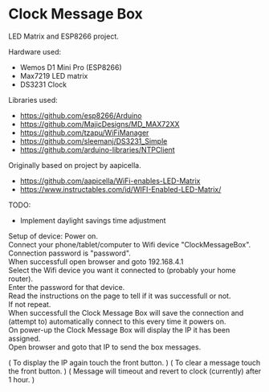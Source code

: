 # Clock Message Box
LED Matrix and ESP8266 project.

Hardware used:
- Wemos D1 Mini Pro (ESP8266)
- Max7219 LED matrix
- DS3231 Clock

Libraries used:
- https://github.com/esp8266/Arduino
- https://github.com/MajicDesigns/MD_MAX72XX
- https://github.com/tzapu/WiFiManager
- https://github.com/sleemanj/DS3231_Simple
- https://github.com/arduino-libraries/NTPClient

Originally based on project by aapicella.
- https://github.com/aapicella/WiFi-enables-LED-Matrix
- https://www.instructables.com/id/WIFI-Enabled-LED-Matrix/

TODO:
- Implement daylight savings time adjustment

Setup of device:
Power on.  
Connect your phone/tablet/computer to Wifi device "ClockMessageBox".  
Connection password is "password".  
When successfull open browser and goto 192.168.4.1   
Select the Wifi device you want it connected to (probably your home router).  
Enter the password for that device.  
Read the instructions on the page to tell if it was successfull or not.   
If not repeat.   
When successfull the Clock Message Box will save the connection and (attempt to) automatically connect to this every time it powers on.   
On power-up the Clock Message Box will display the IP it has been assigned.   
Open browser and goto that IP to send the box messages.  

( To display the IP again touch the front button. )
( To clear a message touch the front button. )
( Message will timeout and revert to clock (currently) after 1 hour. )  

